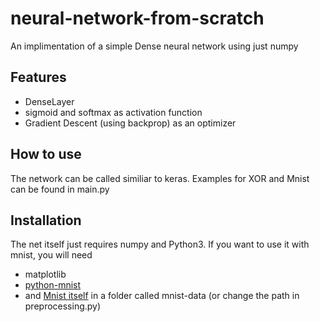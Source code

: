 # neural-network-from-scratch
An implimentation of a simple Dense neural network using just numpy

## Features
- DenseLayer
- sigmoid and softmax as activation function
- Gradient Descent (using backprop) as an optimizer

## How to use
The network can be called similiar to keras.
Examples for XOR and Mnist can be found in main.py

## Installation
The net itself just requires numpy and Python3.
If you want to use it with mnist, you will need
 - matplotlib
 - [python-mnist](https://pypi.org/project/python-mnist/)
 - and [Mnist itself](http://yann.lecun.com/exdb/mnist/) in a folder called mnist-data (or change the path in preprocessing.py)
